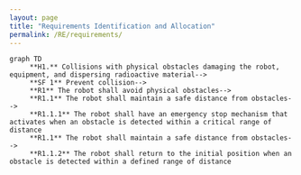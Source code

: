 ```yaml
---
layout: page
title: "Requirements Identification and Allocation"
permalink: /RE/requirements/
---
```


<html lang="en">
   <head>
	 <script src="https://cdnjs.cloudflare.com/ajax/libs/mermaid/8.0.0/mermaid.min.js"></script>
    </head>
	 
<body>
 <pre><code class="language-mermaid">graph TD
	 **H1.** Collisions with physical obstacles damaging the robot, equipment, and dispersing radioactive material--&gt;
	 **SF 1** Prevent collision--&gt;
	 **R1** The robot shall avoid physical obstacles--&gt;
	 **R1.1** The robot shall maintain a safe distance from obstacles--&gt;
	 **R1.1.1** The robot shall have an emergency stop mechanism that activates when an obstacle is detected within a critical range of distance
	 **R1.1** The robot shall maintain a safe distance from obstacles--&gt;
	 **R1.1.2** The robot shall return to the initial position when an obstacle is detected within a defined range of distance
</code></pre>

	
</body>
<script>
var config = {
    startOnLoad:true,
    theme: 'forest',
    flowchart:{
            useMaxWidth:false,
            htmlLabels:true
        }
};
mermaid.initialize(config);
window.mermaid.init(undefined, document.querySelectorAll('.language-mermaid'));
</script>

</html>

